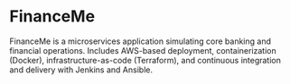 # FinanceMe
FinanceMe is a microservices application simulating core banking and financial operations. Includes AWS-based deployment, containerization (Docker), infrastructure-as-code (Terraform), and continuous integration and delivery with Jenkins and Ansible.
